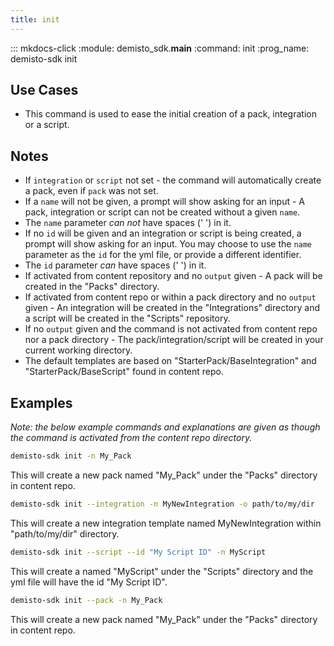 ```yaml
---
title: init
---
```


::: mkdocs-click
    :module: demisto_sdk.__main__
    :command: init
    :prog_name: demisto-sdk init

## Use Cases

* This command is used to ease the initial creation of a pack, integration or a script.

## Notes

* If `integration` or `script` not set - the command will automatically create a pack, even if `pack` was not set.
* If a `name` will not be given, a prompt will show asking for an input -
A pack, integration or script can not be created without a given `name`.
* The `name` parameter *can not* have spaces (' ') in it.
* If no `id` will be given and an integration or script is being created, a prompt will show asking for an input.
You may choose to use the `name` parameter as the `id` for the yml file, or provide a different identifier.
* The `id` parameter *can* have spaces (' ') in it.
* If activated from content repository and no `output` given - A pack will be created in the "Packs" directory.
* If activated from content repo or within a pack directory and no `output` given -
An integration will be created in the "Integrations" directory and a script will be created in the "Scripts" repository.
* If no `output` given and the command is not activated from content repo nor a pack directory -
The pack/integration/script will be created in your current working directory.
* The default templates are based on "StarterPack/BaseIntegration" and "StarterPack/BaseScript" found in content repo.

## Examples

*Note: the below example commands and explanations are given as though the command is activated from the content repo directory.*

```bash
demisto-sdk init -n My_Pack
```

This will create a new pack named "My_Pack" under the "Packs" directory in content repo.

```bash
demisto-sdk init --integration -n MyNewIntegration -o path/to/my/dir
```

This will create a new integration template named MyNewIntegration within "path/to/my/dir" directory.

```bash
demisto-sdk init --script --id "My Script ID" -n MyScript
```

This will create a named "MyScript" under the "Scripts" directory and the yml file will have the id "My Script ID".

```bash
demisto-sdk init --pack -n My_Pack
```

This will create a new pack named "My_Pack" under the "Packs" directory in content repo.
